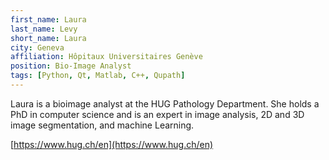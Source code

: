 ```yaml
---
first_name: Laura
last_name: Levy
short_name: Laura
city: Geneva
affiliation: Hôpitaux Universitaires Genève
position: Bio-Image Analyst
tags: [Python, Qt, Matlab, C++, Qupath]
---
```


Laura is a bioimage analyst at the HUG Pathology Department. 
She holds a PhD in computer science and is an expert in image analysis, 2D and 3D image segmentation, and machine Learning. 

[https://www.hug.ch/en](https://www.hug.ch/en)
